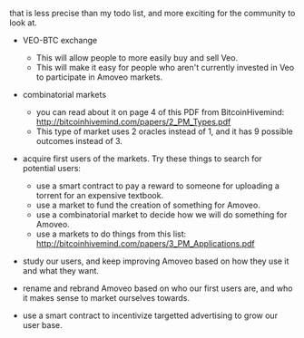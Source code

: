 that is less precise than my todo list, and more exciting for the community to look at.


* VEO-BTC exchange
  - This will allow people to more easily buy and sell Veo.
  - This will make it easy for people who aren't currently invested in Veo to participate in Amoveo markets.

* combinatorial markets
  - you can read about it on page 4 of this PDF from BitcoinHivemind: http://bitcoinhivemind.com/papers/2_PM_Types.pdf
  - This type of market uses 2 oracles instead of 1, and it has 9 possible outcomes instead of 3.

* acquire first users of the markets. Try these things to search for potential users:
  - use a smart contract to pay a reward to someone for uploading a torrent for an expensive textbook.
  - use a market to fund the creation of something for Amoveo.
  - use a combinatorial market to decide how we will do something for Amoveo.
  - use a markets to do things from this list: http://bitcoinhivemind.com/papers/3_PM_Applications.pdf 

* study our users, and keep improving Amoveo based on how they use it and what they want.

* rename and rebrand Amoveo based on who our first users are, and who it makes sense to market ourselves towards.

* use a smart contract to incentivize targetted advertising to grow our user base.
